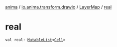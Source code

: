 [anima](../../index.md) / [io.anima.transform.drawio](../index.md) / [LayerMap](index.md) / [real](./real.md)

# real

`val real: `[`MutableList`](https://kotlinlang.org/api/latest/jvm/stdlib/kotlin.collections/-mutable-list/index.html)`<`[`Cell`](../-cell/index.md)`>`